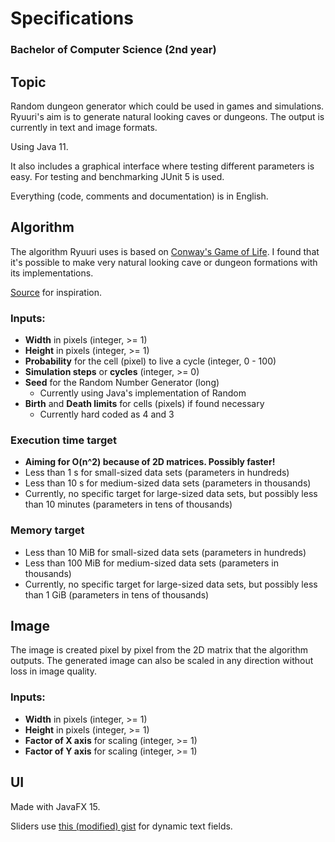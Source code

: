 # Specifications

### Bachelor of Computer Science (2nd year)

## Topic

Random dungeon generator which could be used in games and simulations. Ryuuri's aim is to generate natural looking caves or dungeons. The output is currently in text and image formats.

Using Java 11.

It also includes a graphical interface where testing different parameters is easy. For testing and benchmarking JUnit 5 is used.

Everything (code, comments and documentation) is in English.

## Algorithm

The algorithm Ryuuri uses is based on [Conway's Game of Life](https://en.wikipedia.org/wiki/Conway%27s_Game_of_Life). I found that it's possible to make very natural looking cave or dungeon formations with its implementations.

[Source](http://roguebasin.roguelikedevelopment.org/index.php?title=Cellular_Automata_Method_for_Generating_Random_Cave-Like_Levels) for inspiration.

### Inputs:
- **Width** in pixels (integer, >= 1)
- **Height** in pixels (integer, >= 1)
- **Probability** for the cell (pixel) to live a cycle (integer, 0 - 100)
- **Simulation steps** or **cycles** (integer, >= 0)
- **Seed** for the Random Number Generator (long)
  - Currently using Java's implementation of Random
- **Birth** and **Death limits** for cells (pixels) if found necessary
  - Currently hard coded as 4 and 3

### Execution time target
- **Aiming for O(n^2) because of 2D matrices. Possibly faster!**
- Less than 1 s for small-sized data sets (parameters in hundreds)
- Less than 10 s for medium-sized data sets (parameters in thousands)
- Currently, no specific target for large-sized data sets, but possibly less than 10 minutes (parameters in tens of thousands)

### Memory target
- Less than 10 MiB for small-sized data sets (parameters in hundreds)
- Less than 100 MiB for medium-sized data sets (parameters in thousands)
- Currently, no specific target for large-sized data sets, but possibly less than 1 GiB (parameters in tens of thousands)

## Image

The image is created pixel by pixel from the 2D matrix that the algorithm outputs. The generated image can also be scaled in any direction without loss in image quality.

### Inputs:
- **Width** in pixels (integer, >= 1)
- **Height** in pixels (integer, >= 1)
- **Factor of X axis** for scaling (integer, >= 1)
- **Factor of Y axis** for scaling (integer, >= 1)

## UI

Made with JavaFX 15.

Sliders use [this (modified) gist](https://gist.github.com/jewelsea/1962045) for dynamic text fields.
